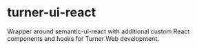 # turner-ui-react
Wrapper around semantic-ui-react with additional custom React components and hooks for Turner Web development.
